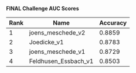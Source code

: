 **FINAL Challenge AUC Scores**


|Rank|Name|Accuracy|
|----|-----|---|
|1|joens_meschede_v2|0.8859| 
|2|Joedicke_v1|0.8783| 
|3|joens_meschede_v1|0.8729| 
|4|Feldhusen_Essbach_v1|0.8503| 
